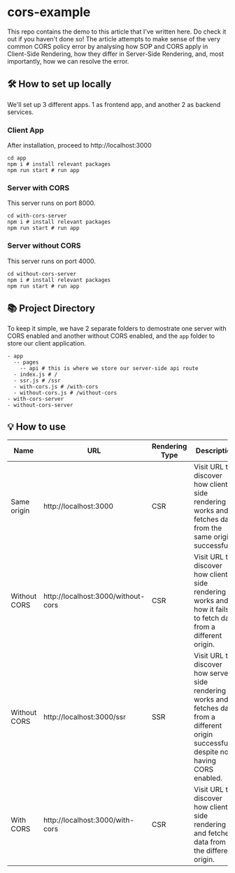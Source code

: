 # cors-example
This repo contains the demo to this article that I've written here. Do check it out if you haven't done so! The article attempts to make sense of the very common CORS policy error by analysing how SOP and CORS apply in Client-Side Rendering, how they differ in Server-Side Rendering, and, most importantly, how we can resolve the error.


## :hammer_and_wrench: How to set up locally
We'll set up 3 different apps. 1 as frontend app, and another 2 as backend services.
### Client App
After installation, proceed to http://localhost:3000
```shell
cd app
npm i # install relevant packages
npm run start # run app
```

### Server with CORS
This server runs on port 8000.
```shell
cd with-cors-server
npm i # install relevant packages
npm run start # run app
```

### Server without CORS
This server runs on port 4000.
```shell
cd without-cors-server
npm i # install relevant packages
npm run start # run app
```

## :books: Project Directory
To keep it simple, we have 2 separate folders to demostrate one server with CORS enabled and another without CORS enabled, and the `app` folder to store our client application.
```
- app
  -- pages
    -- api # this is where we store our server-side api route
  - index.js # /
  - ssr.js # /ssr
  - with-cors.js # /with-cors
  - without-cors.js # /without-cors
- with-cors-server
- without-cors-server
```

## :bulb: How to use

| Name      | URL                      | Rendering Type | Description |
| ----------- | ---------------------- | ---------------------- | ----------- |
| Same origin | http://localhost:3000       | CSR       |Visit URL to discover how client-side rendering works and fetches data from the same origin successfully.
| Without CORS | http://localhost:3000/without-cors | CSR        | Visit URL to discover how client-side rendering works and how it fails to fetch data from a different origin.
| Without CORS | http://localhost:3000/ssr        | SSR        | Visit URL to discover how server-side rendering works and fetches data from a different origin successfully despite not having CORS enabled.
| With CORS | http://localhost:3000/with-cors    | CSR        | Visit URL to discover how client-side rendering and fetches data from the different origin.

